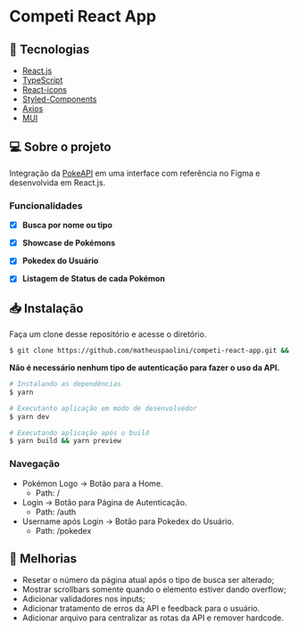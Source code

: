 # Competi React App

## :rocket: Tecnologias

-  [React.js](https://pt-br.reactjs.org/)
-  [TypeScript](https://www.typescriptlang.org/)
-  [React-icons](https://react-icons.netlify.com/)
-  [Styled-Components](https://styled-components.com/)
-  [Axios](https://github.com/axios/axios)
-  [MUI](https://mui.com/pt/)

## 💻 Sobre o projeto

Integração da [PokeAPI](https://pokeapi.co/docs/v2#pokemon) em uma interface com referência no Figma e desenvolvida em React.js.

### Funcionalidades

- [x] **Busca por nome ou tipo**

- [x] **Showcase de Pokémons**

- [x] **Pokedex do Usuário**

- [x] **Listagem de Status de cada Pokémon**


## 📥 Instalação

Faça um clone desse repositório e acesse o diretório.

```bash
$ git clone https://github.com/matheuspaolini/competi-react-app.git && cd competi-react-app
```

**Não é necessário nenhum tipo de autenticação para fazer o uso da API.**


```bash
# Instalando as dependências
$ yarn

# Executanto aplicação em modo de desenvolvedor
$ yarn dev

# Executando aplicação após o build
$ yarn build && yarn preview
```

### Navegação
- Pokémon Logo -> Botão para a Home. 
	- Path: /
- Login -> Botão para Página de Autenticação.
	- Path: /auth
- Username após Login -> Botão para Pokedex do Usuário.
	- Path: /pokedex

## :muscle: Melhorias
- Resetar o número da página atual após o tipo de busca ser alterado;
- Mostrar scrollbars somente quando o elemento estiver dando overflow;
- Adicionar validadores nos inputs;
- Adicionar tratamento de erros da API e feedback para o usuário.
- Adicionar arquivo para centralizar as rotas da API e remover hardcode.
